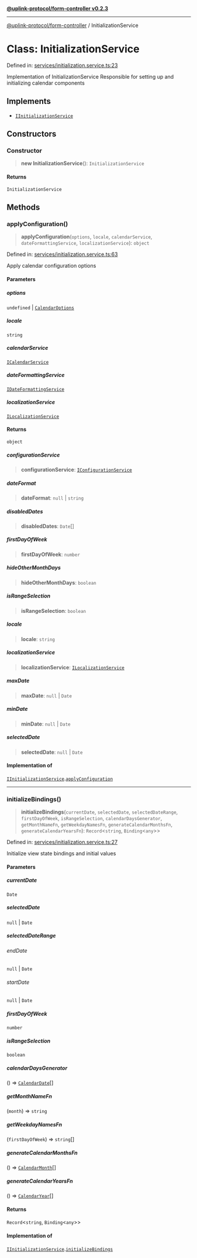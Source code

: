 [**@uplink-protocol/form-controller v0.2.3**](../README.md)

***

[@uplink-protocol/form-controller](../globals.md) / InitializationService

# Class: InitializationService

Defined in: [services/initialization.service.ts:23](https://github.com/jmkcoder/uplink-protocol-calendar/blob/dfbd1d9163b3335ef17060f21cb7756b2a9c621d/src/services/initialization.service.ts#L23)

Implementation of InitializationService
Responsible for setting up and initializing calendar components

## Implements

- [`IInitializationService`](../interfaces/IInitializationService.md)

## Constructors

### Constructor

> **new InitializationService**(): `InitializationService`

#### Returns

`InitializationService`

## Methods

### applyConfiguration()

> **applyConfiguration**(`options`, `locale`, `calendarService`, `dateFormattingService`, `localizationService`): `object`

Defined in: [services/initialization.service.ts:63](https://github.com/jmkcoder/uplink-protocol-calendar/blob/dfbd1d9163b3335ef17060f21cb7756b2a9c621d/src/services/initialization.service.ts#L63)

Apply calendar configuration options

#### Parameters

##### options

`undefined` | [`CalendarOptions`](../interfaces/CalendarOptions.md)

##### locale

`string`

##### calendarService

[`ICalendarService`](../interfaces/ICalendarService.md)

##### dateFormattingService

[`IDateFormattingService`](../interfaces/IDateFormattingService.md)

##### localizationService

[`ILocalizationService`](../interfaces/ILocalizationService.md)

#### Returns

`object`

##### configurationService

> **configurationService**: [`IConfigurationService`](../interfaces/IConfigurationService.md)

##### dateFormat

> **dateFormat**: `null` \| `string`

##### disabledDates

> **disabledDates**: `Date`[]

##### firstDayOfWeek

> **firstDayOfWeek**: `number`

##### hideOtherMonthDays

> **hideOtherMonthDays**: `boolean`

##### isRangeSelection

> **isRangeSelection**: `boolean`

##### locale

> **locale**: `string`

##### localizationService

> **localizationService**: [`ILocalizationService`](../interfaces/ILocalizationService.md)

##### maxDate

> **maxDate**: `null` \| `Date`

##### minDate

> **minDate**: `null` \| `Date`

##### selectedDate

> **selectedDate**: `null` \| `Date`

#### Implementation of

[`IInitializationService`](../interfaces/IInitializationService.md).[`applyConfiguration`](../interfaces/IInitializationService.md#applyconfiguration)

***

### initializeBindings()

> **initializeBindings**(`currentDate`, `selectedDate`, `selectedDateRange`, `firstDayOfWeek`, `isRangeSelection`, `calendarDaysGenerator`, `getMonthNameFn`, `getWeekdayNamesFn`, `generateCalendarMonthsFn`, `generateCalendarYearsFn`): `Record`\<`string`, `Binding`\<`any`\>\>

Defined in: [services/initialization.service.ts:27](https://github.com/jmkcoder/uplink-protocol-calendar/blob/dfbd1d9163b3335ef17060f21cb7756b2a9c621d/src/services/initialization.service.ts#L27)

Initialize view state bindings and initial values

#### Parameters

##### currentDate

`Date`

##### selectedDate

`null` | `Date`

##### selectedDateRange

###### endDate

`null` \| `Date`

###### startDate

`null` \| `Date`

##### firstDayOfWeek

`number`

##### isRangeSelection

`boolean`

##### calendarDaysGenerator

() => [`CalendarDate`](../interfaces/CalendarDate.md)[]

##### getMonthNameFn

(`month`) => `string`

##### getWeekdayNamesFn

(`firstDayOfWeek`) => `string`[]

##### generateCalendarMonthsFn

() => [`CalendarMonth`](../interfaces/CalendarMonth.md)[]

##### generateCalendarYearsFn

() => [`CalendarYear`](../interfaces/CalendarYear.md)[]

#### Returns

`Record`\<`string`, `Binding`\<`any`\>\>

#### Implementation of

[`IInitializationService`](../interfaces/IInitializationService.md).[`initializeBindings`](../interfaces/IInitializationService.md#initializebindings)
